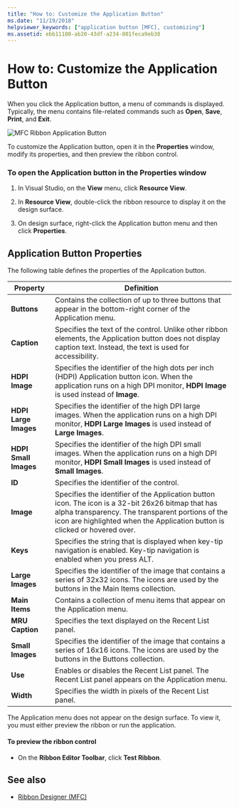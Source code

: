 ```yaml
---
title: "How to: Customize the Application Button"
ms.date: "11/19/2018"
helpviewer_keywords: ["application button [MFC], customizing"]
ms.assetid: ebb11180-ab20-43df-a234-801feca9eb38
---
```

# How to: Customize the Application Button

When you click the Application button, a menu of commands is displayed. Typically, the menu contains file-related commands such as **Open**, **Save**, **Print**, and **Exit**.

![MFC Ribbon Application Button](../mfc/media/application_button.png "MFC Ribbon Application Button")

To customize the Application button, open it in the **Properties** window, modify its properties, and then preview the ribbon control.

### To open the Application button in the Properties window

1. In Visual Studio, on the **View** menu, click **Resource View**.

1. In **Resource View**, double-click the ribbon resource to display it on the design surface.

1. On design surface, right-click the Application button menu and then click **Properties**.

## Application Button Properties

The following table defines the properties of the Application button.

|Property|Definition|
|--------------|----------------|
|**Buttons**|Contains the collection of up to three buttons that appear in the bottom-right corner of the Application menu.|
|**Caption**|Specifies the text of the control. Unlike other ribbon elements, the Application button does not display caption text. Instead, the text is used for accessibility.|
|**HDPI Image**|Specifies the identifier of the high dots per inch (HDPI) Application button icon. When the application runs on a high DPI monitor, **HDPI Image** is used instead of **Image**.|
|**HDPI Large Images**|Specifies the identifier of the high DPI large images. When the application runs on a high DPI monitor, **HDPI Large Images** is used instead of **Large Images**.|
|**HDPI Small Images**|Specifies the identifier of the high DPI small images. When the application runs on a high DPI monitor, **HDPI Small Images** is used instead of **Small Images**.|
|**ID**|Specifies the identifier of the control.|
|**Image**|Specifies the identifier of the Application button icon. The icon is a 32-bit 26x26 bitmap that has alpha transparency. The transparent portions of the icon are highlighted when the Application button is clicked or hovered over.|
|**Keys**|Specifies the string that is displayed when key-tip navigation is enabled. Key-tip navigation is enabled when you press ALT.|
|**Large Images**|Specifies the identifier of the image that contains a series of 32x32 icons. The icons are used by the buttons in the Main Items collection.|
|**Main Items**|Contains a collection of menu items that appear on the Application menu.|
|**MRU Caption**|Specifies the text displayed on the Recent List panel.|
|**Small Images**|Specifies the identifier of the image that contains a series of 16x16 icons. The icons are used by the buttons in the Buttons collection.|
|**Use**|Enables or disables the Recent List panel. The Recent List panel appears on the Application menu.|
|**Width**|Specifies the width in pixels of the Recent List panel.|

The Application menu does not appear on the design surface. To view it, you must either preview the ribbon or run the application.

#### To preview the ribbon control

- On the **Ribbon Editor Toolbar**, click **Test Ribbon**.

## See also

- [Ribbon Designer (MFC)](../mfc/ribbon-designer-mfc.md)
